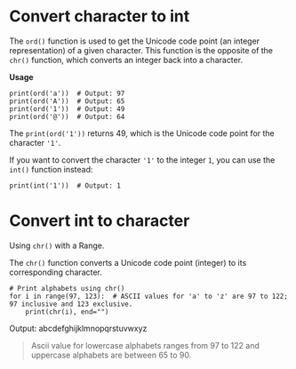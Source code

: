 # Convert character to int
The `ord()` function is used to get the Unicode code point (an integer representation) of a given character.
This function is the opposite of the `chr()` function, which converts an integer back into a character.

**Usage**
```
print(ord('a'))  # Output: 97
print(ord('A'))  # Output: 65
print(ord('1'))  # Output: 49
print(ord('@'))  # Output: 64
```
The `print(ord('1'))` returns 49, which is the Unicode code point for the character `'1'`.

If you want to convert the character `'1'` to the integer `1`, you can use the `int()` function instead:
```
print(int('1'))  # Output: 1
```

# Convert int to character
Using `chr()` with a Range.

The `chr()` function converts a Unicode code point (integer) to its corresponding character.
```
# Print alphabets using chr()
for i in range(97, 123):  # ASCII values for 'a' to 'z' are 97 to 122; 97 inclusive and 123 exclusive.
    print(chr(i), end="")
```
Output: abcdefghijklmnopqrstuvwxyz

> Ascii value for lowercase alphabets ranges from 97 to 122 and uppercase alphabets are between 65 to 90.
